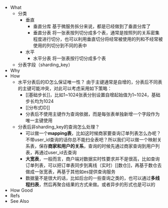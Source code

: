 - What
	- 分类
		- 垂直
			- 垂直分库
			  基于微服务拆分来说，都是已经做到了垂直分库了
			- 垂直分表
			  将一张表按列切分成多个表，通常是按照列的关系密集程度进行切分，也可以利用垂直切分将经常被使用的列和不经常被使用的列切分到不同的表中
		- 水平
			- 水平分表
			  将一张表按行切分成多个表
	- 分表字段（sharding_key）
- Why
- How
	- 水平分表后的ID怎么保证唯一性？
	  由于主键通常是自增的，分表后不同表的主键可能冲突，对此可以考虑采用如下策略：
		- [[基础步长]]，比如1~1024张表分别设置自增起始值为1~1024，基础步长均为1024
		- [[分布式ID]]
		- 分表后不使用主键作为查询依据，而是每张表单独新增一个字段作为唯一主键使用
	- 分表后非sharding_key的查询怎么处理？
		- 可以做一个**mapping表**，比如这时候商家要查询订单列表怎么办呢？不带user_id查询的话你总不能扫全表吧？所以我们可以做一个映射关系表，保存**商家和用户的关系**，查询的时候先通过商家查询到用户列表，再通过user_id去查询
		- **大宽表**，一般而言，商户端对数据实时性要求并不是很高，比如查询订单列表，可以把订单表同步到离线（实时）[[数仓]]，再基于数仓去做成一张宽表，再基于其他如es提供查询服务
		- 数据量不是很大的话，比如后台的一些查询之类的，也可以通过**多线程扫表**，然后再聚合结果的方式来做。或者异步的形式也是可以的
- How Good
- Refs
- See Also